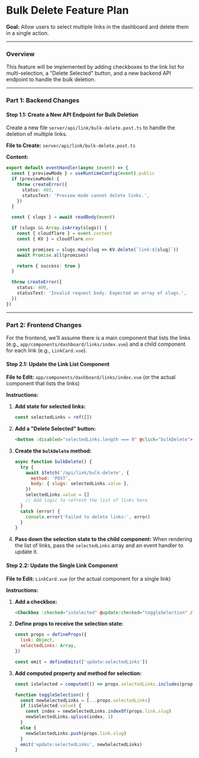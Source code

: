 # Bulk Delete Feature Plan

**Goal:** Allow users to select multiple links in the dashboard and delete them in a single action.

---

### **Overview**

This feature will be implemented by adding checkboxes to the link list for multi-selection, a "Delete Selected" button, and a new backend API endpoint to handle the bulk deletion.

---

### **Part 1: Backend Changes**

#### **Step 1.1: Create a New API Endpoint for Bulk Deletion**

Create a new file `server/api/link/bulk-delete.post.ts` to handle the deletion of multiple links.

**File to Create:** `server/api/link/bulk-delete.post.ts`

**Content:**

```typescript
export default eventHandler(async (event) => {
  const { previewMode } = useRuntimeConfig(event).public
  if (previewMode) {
    throw createError({
      status: 403,
      statusText: 'Preview mode cannot delete links.',
    })
  }

  const { slugs } = await readBody(event)

  if (slugs && Array.isArray(slugs)) {
    const { cloudflare } = event.context
    const { KV } = cloudflare.env

    const promises = slugs.map(slug => KV.delete(`link:${slug}`))
    await Promise.all(promises)

    return { success: true }
  }

  throw createError({
    status: 400,
    statusText: 'Invalid request body. Expected an array of slugs.',
  })
})
```

---

### **Part 2: Frontend Changes**

For the frontend, we'll assume there is a main component that lists the links (e.g., `app/components/dashboard/links/index.vue`) and a child component for each link (e.g., `LinkCard.vue`).

#### **Step 2.1: Update the Link List Component**

**File to Edit:** `app/components/dashboard/links/index.vue` (or the actual component that lists the links)

**Instructions:**

1.  **Add state for selected links:**

    ```javascript
    const selectedLinks = ref([])
    ```

2.  **Add a "Delete Selected" button:**

    ```html
    <button :disabled="selectedLinks.length === 0" @click="bulkDelete">Delete Selected</button>
    ```

3.  **Create the `bulkDelete` method:**

    ```javascript
    async function bulkDelete() {
      try {
        await $fetch('/api/link/bulk-delete', {
          method: 'POST',
          body: { slugs: selectedLinks.value },
        })
        selectedLinks.value = []
        // Add logic to refresh the list of links here
      }
      catch (error) {
        console.error('Failed to delete links:', error)
      }
    }
    ```

4.  **Pass down the selection state to the child component:**
    When rendering the list of links, pass the `selectedLinks` array and an event handler to update it.

#### **Step 2.2: Update the Single Link Component**

**File to Edit:** `LinkCard.vue` (or the actual component for a single link)

**Instructions:**

1.  **Add a checkbox:**

    ```html
    <Checkbox :checked="isSelected" @update:checked="toggleSelection" />
    ```

2.  **Define props to receive the selection state:**

    ```javascript
    const props = defineProps({
      link: Object,
      selectedLinks: Array,
    })

    const emit = defineEmits(['update:selectedLinks'])
    ```

3.  **Add computed property and method for selection:**

    ```javascript
    const isSelected = computed(() => props.selectedLinks.includes(props.link.slug))

    function toggleSelection() {
      const newSelectedLinks = [...props.selectedLinks]
      if (isSelected.value) {
        const index = newSelectedLinks.indexOf(props.link.slug)
        newSelectedLinks.splice(index, 1)
      }
      else {
        newSelectedLinks.push(props.link.slug)
      }
      emit('update:selectedLinks', newSelectedLinks)
    }
    ```
